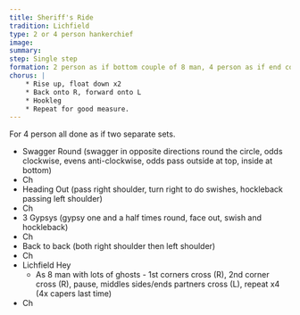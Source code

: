 ```yaml
---
title: Sheriff's Ride
tradition: Lichfield
type: 2 or 4 person hankerchief
image: 
summary: 
step: Single step
formation: 2 person as if bottom couple of 8 man, 4 person as if end couples
chorus: | 
    * Rise up, float down x2
    * Back onto R, forward onto L
    * Hookleg
    * Repeat for good measure.
---
```

For 4 person all done as if two separate sets.

* Swagger Round (swagger in opposite directions round the circle, odds clockwise, evens anti-clockwise, odds pass outside at top, inside at bottom)
* Ch
* Heading Out (pass right shoulder, turn right to do swishes, hockleback passing left shoulder)
* Ch
* 3 Gypsys (gypsy one and a half times round, face out, swish and hockleback)
* Ch
* Back to back (both right shoulder then left shoulder)
* Ch
* Lichfield Hey
    * As 8 man with lots of ghosts - 1st corners cross (R), 2nd corner cross (R), pause, middles sides/ends partners cross (L), repeat x4 (4x capers last time)
* Ch